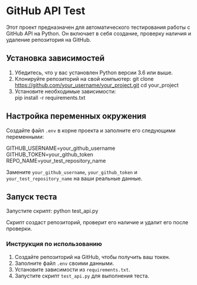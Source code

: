 # GitHub API Test

Этот проект предназначен для автоматического тестирования работы с GitHub API на Python. Он включает в себя создание, проверку наличия и удаление репозитория на GitHub.

## Установка зависимостей

1. Убедитесь, что у вас установлен Python версии 3.6 или выше.
2. Клонируйте репозиторий на свой компьютер:
                                            git clone https://github.com/your_username/your_project.git
                                            cd your_project
3. Установите необходимые зависимости:   
                                            pip install -r requirements.txt

## Настройка переменных окружения

Создайте файл `.env` в корне проекта и заполните его следующими переменными:

GITHUB_USERNAME=your_github_username
GITHUB_TOKEN=your_github_token
REPO_NAME=your_test_repository_name

Замените `your_github_username`, `your_github_token` и `your_test_repository_name` на ваши реальные данные.

## Запуск теста

Запустите скрипт:
                                            python test_api.py

Скрипт создаст репозиторий, проверит его наличие и удалит его после проверки.

### Инструкция по использованию

1. Создайте репозиторий на GitHub, чтобы получить ваш токен.
2. Заполните файл `.env` своими данными.
3. Установите зависимости из `requirements.txt`.
4. Запустите скрипт `test_api.py` для выполнения теста.